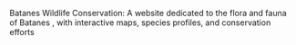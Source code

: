 Batanes Wildlife Conservation: A website dedicated to the flora and fauna of Batanes , with interactive maps, species profiles, and conservation efforts
